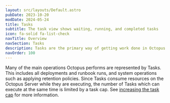 ```yaml
---
layout: src/layouts/Default.astro
pubDate: 2023-10-20
modDate: 2024-05-24
title: Tasks
subtitle: The task view shows waiting, running, and completed tasks
icon: fa-solid fa-list-check
navTitle: Overview
navSection: Tasks
description: Tasks are the primary way of getting work done in Octopus.
navOrder: 100
---
```


Many of the main operations Octopus performs are represented by Tasks. This includes all deployments and runbook runs, and system operations such as applying retention policies. Since Tasks consume resources on the Octopus Server while they are executing, the number of Tasks which can execute at the same time is limited by a task cap. See [increasing the task cap](/docs/support/increase-the-octopus-server-task-cap) for more information.